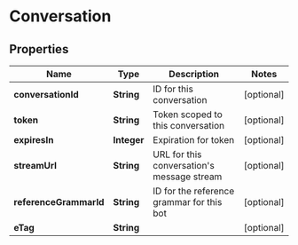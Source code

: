 
# Conversation

## Properties
Name | Type | Description | Notes
------------ | ------------- | ------------- | -------------
**conversationId** | **String** | ID for this conversation |  [optional]
**token** | **String** | Token scoped to this conversation |  [optional]
**expiresIn** | **Integer** | Expiration for token |  [optional]
**streamUrl** | **String** | URL for this conversation&#39;s message stream |  [optional]
**referenceGrammarId** | **String** | ID for the reference grammar for this bot |  [optional]
**eTag** | **String** |  |  [optional]



